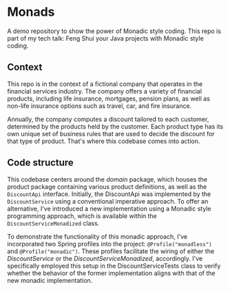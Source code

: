 # Monads
A demo repository to show the power of Monadic style coding. This repo is part of my tech talk: Feng Shui your Java projects with Monadic style coding.

## Context
This repo is in the context of a fictional company that operates in the financial services industry. The company offers a variety of financial products, including life insurance, mortgages, pension plans, as well as non-life insurance options such as travel, car, and fire insurance.

Annually, the company computes a discount tailored to each customer, determined by the products held by the customer. Each product type has its own unique set of business rules that are used to decide the discount for that type of product. That's where this codebase comes into action.

## Code structure

This codebase centers around the _domain_ package, which houses the product package containing various product definitions, as well as the ```DiscountApi``` interface. Initially, the DiscountApi was implemented by the ```DiscountService``` using a conventional imperative approach. To offer an alternative, I've introduced a new implementation using a Monadic style programming approach, which is available within the ```DiscountServiceMonadized``` class.

To demonstrate the functionality of this monadic approach, I've incorporated two Spring profiles into the project: ```@Profile("monadless")``` and ```@Profile("monadic")```. These profiles facilitate the wiring of either the _DiscountService_ or the _DiscountServiceMonadized_, accordingly. I've specifically employed this setup in the DiscountServiceTests class to verify whether the behavior of the former implementation aligns with that of the new monadic implementation.


